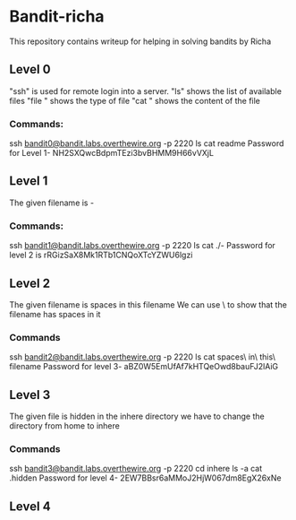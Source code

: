 # Bandit-richa
This repository contains writeup for helping in solving bandits by Richa
## Level 0
"ssh" is used for remote login into a server.
"ls" shows the list of available files
"file <filename>" shows the type of file
"cat <filename>" shows the content of the file
### Commands:
ssh bandit0@bandit.labs.overthewire.org -p 2220
ls
cat readme
Password for Level 1-
NH2SXQwcBdpmTEzi3bvBHMM9H66vVXjL
## Level 1
The given filename is -
### Commands:
ssh bandit1@bandit.labs.overthewire.org -p 2220
ls
cat ./-
Password for level 2 is
rRGizSaX8Mk1RTb1CNQoXTcYZWU6lgzi
## Level 2
The given filename is spaces in this filename
We can use \ to show that the filename has spaces in it
### Commands
ssh bandit2@bandit.labs.overthewire.org -p 2220
ls
cat spaces\ in\ this\ filename
Password for level 3-
aBZ0W5EmUfAf7kHTQeOwd8bauFJ2lAiG
## Level 3
The given file is hidden in the inhere directory
we have to change the directory from home to inhere
### Commands
ssh bandit3@bandit.labs.overthewire.org -p 2220
cd inhere
ls -a
cat .hidden
Password for level 4-
2EW7BBsr6aMMoJ2HjW067dm8EgX26xNe
## Level 4



